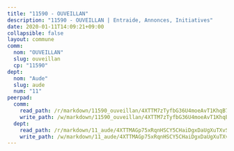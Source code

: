 ```yaml
---
title: "11590 - OUVEILLAN"
description: "11590 - OUVEILLAN | Entraide, Annonces, Initiatives"
date: 2020-01-11T14:09:21+09:00
collapsible: false
layout: commune
comm:
  nom: "OUVEILLAN"
  slug: ouveillan
  cp: "11590"
dept:
  nom: "Aude"
  slug: aude
  num: "11"
peerpad:
  comm:
    read_path: /r/markdown/11590_ouveillan/4XTTM7zTyfbG36U4moeAvT1KhqB7b1LsNkFniaYLo7xDLF6JS
    write_path: /w/markdown/11590_ouveillan/4XTTM7zTyfbG36U4moeAvT1KhqB7b1LsNkFniaYLo7xDLF6JS-K3TgUVcnV7eVw1Yb4L7kGNrnxLLqBMTUc565CSW7ZBe7cCKC93WkJhz85xLJB7f1eBWpsH8mmY21wPrgTLMZhmBvaDETjh62xYCLmR9NXeNxFwasLyayLxE3m5NDZ9yf2L9VybyG
  dept:
    read_path: /r/markdown/11_aude/4XTTMAGp75xRqnHSCY5CHaiDgxDaUgXuTXvSZDHnY1JdjJiUk
    write_path: /w/markdown/11_aude/4XTTMAGp75xRqnHSCY5CHaiDgxDaUgXuTXvSZDHnY1JdjJiUk-K3TgUenjCPDfs1W21bst2JvrPDW324QBfMvPid11puzXxXGQEeNw9p4QtfnUhSn4LYSwR6UDBQmdr3wFq2CDRGqNz2QynSm58zgCpz2PKP6Y24UTpxW22MudfeZ339ZPKnHm6XTr
---
```


